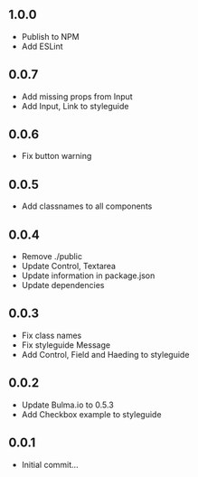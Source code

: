 ## 1.0.0

* Publish to NPM
* Add ESLint

## 0.0.7

* Add missing props from Input
* Add Input, Link to styleguide

## 0.0.6

* Fix button warning

## 0.0.5

* Add classnames to all components

## 0.0.4

* Remove ./public
* Update Control, Textarea
* Update information in package.json
* Update dependencies

## 0.0.3

* Fix class names
* Fix styleguide Message
* Add Control, Field and Haeding to styleguide

## 0.0.2

* Update Bulma.io to 0.5.3
* Add Checkbox example to styleguide

## 0.0.1

* Initial commit...
